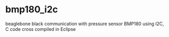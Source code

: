 # bmp180_i2c
beaglebone black communication with pressure sensor BMP180 using I2C, C code cross compiled in Eclipse
